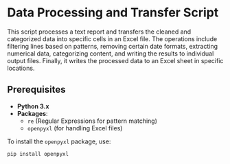 # Data Processing and Transfer Script

This script processes a text report and transfers the cleaned and categorized data into specific cells in an Excel file. The operations include filtering lines based on patterns, removing certain date formats, extracting numerical data, categorizing content, and writing the results to individual output files. Finally, it writes the processed data to an Excel sheet in specific locations.

## Prerequisites

- **Python 3.x**
- **Packages**:
  - `re` (Regular Expressions for pattern matching)
  - `openpyxl` (for handling Excel files)

To install the `openpyxl` package, use:
```bash
pip install openpyxl
